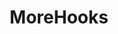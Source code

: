 ---
layout: home

title: MoreHooks
titleTemplate: 基于vue提炼的hooks

hero:
  name: MoreHooks
  text: 基于vue提炼的hooks
  tagline: 阅读 vueuse 源码的一些记录以及业务总结出的一套hooks
  image:
    src: /logo.svg
    alt: VitePress
  actions:
    - theme: brand
      text: 快速开始
      link: /guide/introduce
    - theme: alt
      text: 搜索Hooks
      link: /guide/functions
    - theme: alt
      text: GitHub
      link: https://github.com/M-cheng-web/morehook
    - theme: alt
      text: VueUse官网
      link: https://vueuse.org

features:
  - title: 含有大部分 VueUse Hooks (部分会自定义)
    details: 感谢 vueuse 的贡献者，作者受益匪浅
    icon: 🚀
  - title: 兼容 Vue3 和 Vue2
    details: 归功于 antfu 的 vue-demi 插件！
    icon: ⚡
---